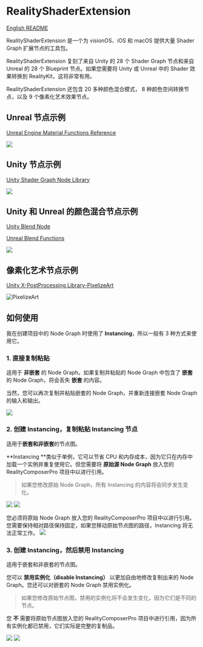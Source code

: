 # RealityShaderExtension

[English README](./README.md)



RealityShaderExtension 是一个为 visionOS、iOS 和 macOS 提供大量 Shader Graph 扩展节点的工具包。

RealityShaderExtension 复刻了来自 Unity 的 28 个 Shader Graph 节点和来自 Unreal 的 28 个 Blueprint 节点。如果您需要将 Unity 或 Unreal 中的 Shader 效果转换到 RealityKit，这将非常有用。

RealityShaderExtension 还包含 20 多种颜色混合模式， 8 种颜色空间转换节点，以及 9 个像素化艺术效果节点。

## Unreal 节点示例

[Unreal Engine Material Functions Reference](https://dev.epicgames.com/documentation/en-us/unreal-engine/unreal-engine-material-functions-reference)

![](./README.assets/UEMaterial.gif)

## Unity 节点示例

[Unity Shader Graph Node Library](https://docs.unity3d.com/Packages/com.unity.shadergraph@12.1/manual/Node-Library.html)

![](./README.assets/UnityMaterial.gif)

## Unity 和 Unreal 的颜色混合节点示例

[Unity Blend Node](https://docs.unity3d.com/Packages/com.unity.shadergraph@12.1/manual/Blend-Node.html)

[Unreal Blend Functions](https://dev.epicgames.com/documentation/en-us/unreal-engine/blend-material-functions-in-unreal-engine)

![](./README.assets/ColorBlendMaterial.png)

## 像素化艺术节点示例

[Unity X-PostProcessing Library-PixelizeArt](https://github.com/QianMo/X-PostProcessing-Library/tree/master/Assets/X-PostProcessing/Effects/PixelizeQuad)

![PixelizeArt](./README.assets/PixelizeArt.gif)

## 如何使用

我在创建项目中的 Node Graph 时使用了 **Instancing**，所以一般有 3 种方式来使用它。

### 1. 直接复制粘贴
适用于 **非嵌套** 的 Node Graph。如果复制并粘贴的 Node Graph 中包含了 **嵌套** 的 Node Graph，将会丢失 **嵌套** 的内容。

当然，您可以再次复制并粘贴嵌套的 Node Graph，并重新连接嵌套 Node Graph 的输入和输出。

![](./README.assets/Nested.png)

### 2. 创建 Instancing，复制粘贴 Instancing 节点
适用于**嵌套和非嵌套**的节点图。

**Instancing **类似于单例，它可以节省 CPU 和内存成本，因为它只在内存中加载一个实例并重复使用它。但您需要将 **原始源 Node Graph** 放入您的 RealityComposerPro 项目中以进行引用。

> 如果您修改原始 Node Graph，所有 Instancing 的内容将会同步发生变化。

![](./README.assets/CreateInstancing.png)
![](./README.assets/PasteInstancing.png)

您必须将原始 Node Graph 放入您的 RealityComposerPro 项目中以进行引用。您需要保持相对路径保持固定，如果您移动原始节点图的路径，Instancing 将无法正常工作。
![](./README.assets/YourScene.png)

### 3. 创建 Instancing，然后禁用 Instancing
适用于嵌套和非嵌套的节点图。

您可以 **禁用实例化（disable Instancing）** 以更加自由地修改复制出来的 Node Graph。您还可以对嵌套的 Node Graph 禁用实例化。

> 如果您修改原始节点图，禁用的实例化将不会发生变化，因为它们是不同的节点。

您 **不** 需要将原始节点图放入您的 RealityComposerPro 项目中进行引用，因为所有实例化都已禁用，它们实际是完整的复制品。

![](./README.assets/DisableInstancing.png)
![](./README.assets/DisableNestedInstancing.png)
